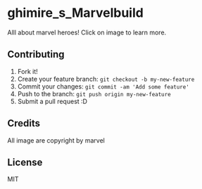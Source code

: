 # ghimire_s_Marvelbuild
Alll about marvel heroes! Click on image to learn more.

## Contributing

1. Fork it!
2. Create your feature branch: `git checkout -b my-new-feature`
3. Commit your changes: `git commit -am 'Add some feature'`
4. Push to the branch: `git push origin my-new-feature`
5. Submit a pull request :D

## Credits

All image are copyright by marvel

## License

MIT